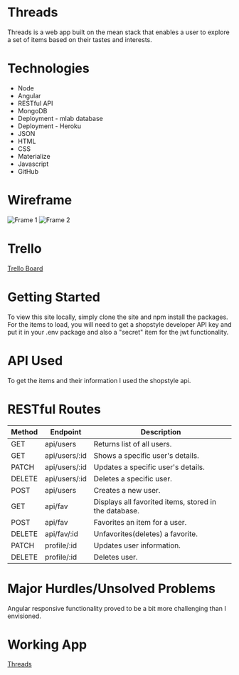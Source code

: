 # Threads

Threads is a web app built on the mean stack that enables a user to explore a set of items based on their tastes and interests.

# Technologies
* Node
* Angular
* RESTful API
* MongoDB
* Deployment - mlab database
* Deployment - Heroku
* JSON
* HTML
* CSS
* Materialize
* Javascript
* GitHub

# Wireframe

![Frame 1](http://imgur.com/8mr7Yi8.jpg)
![Frame 2](http://imgur.com/lCuAHSb.jpg)

# Trello

[Trello Board](https://trello.com/b/siALsV5D/wdi-p4-threads)

# Getting Started

To view this site locally, simply clone the site and npm install the packages. For the items to load, you will need to get a shopstyle developer API key and put it in your .env package and also a "secret" item for the jwt functionality.

# API Used

To get the items and their information I used the shopstyle api.

# RESTful Routes
|Method|Endpoint|Description|
|------|--------|-----------|
|GET|api/users|Returns list of all users.|
|GET|api/users/:id|Shows a specific user's details.|
|PATCH|api/users/:id|Updates a specific user's details.|
|DELETE|api/users/:id|Deletes a specific user.|
|POST|api/users|Creates a new user.|
|GET|api/fav|Displays all favorited items, stored in the database.|
|POST|api/fav|Favorites an item for a user.|
|DELETE|api/fav/:id|Unfavorites(deletes) a favorite.|
|PATCH|profile/:id|Updates user information.|
|DELETE|profile/:id|Deletes user.|

# Major Hurdles/Unsolved Problems

Angular responsive functionality proved to be a bit more challenging than I envisioned. 

# Working App

[Threads](http://thread-co.herokuapp.com/)

